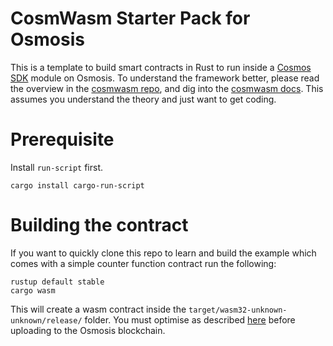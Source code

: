 # CosmWasm Starter Pack for Osmosis

This is a template to build smart contracts in Rust to run inside a
[Cosmos SDK](https://github.com/cosmos/cosmos-sdk) module on Osmosis.
To understand the framework better, please read the overview in the
[cosmwasm repo](https://github.com/CosmWasm/cosmwasm/blob/master/README.md),
and dig into the [cosmwasm docs](https://www.cosmwasm.com).
This assumes you understand the theory and just want to get coding.

# Prerequisite

Install `run-script` first.

```
cargo install cargo-run-script
```

# Building the contract

If you want to quickly clone this repo to learn and build the example which comes with a simple counter function contract run the following:

```
rustup default stable
cargo wasm
```

This will create a wasm contract inside the `target/wasm32-unknown-unknown/release/` folder. You must optimise as described [here](https://#compile-the-wasm-contract-with-stable-toolchaindocs.osmosis.zone/developing/dapps/get_started/cosmwasm_counter_tutorial.html) before uploading to the Osmosis blockchain.
